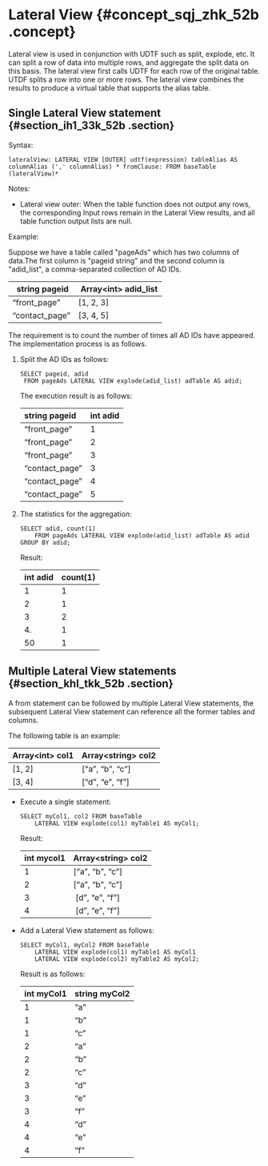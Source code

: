 # Lateral View {#concept_sqj_zhk_52b .concept}

Lateral view is used in conjunction with UDTF such as split, explode, etc. It can split a row of data into multiple rows, and aggregate the split data on this basis. The lateral view first calls UDTF for each row of the original table. UTDF splits a row into one or more rows. The lateral view combines the results to produce a virtual table that supports the alias table.

## Single Lateral View statement {#section_ih1_33k_52b .section}

Syntax:

```
lateralView: LATERAL VIEW [OUTER] udtf(expression) tableAlias AS columnAlias (',' columnAlias) * fromClause: FROM baseTable (lateralView)*
```

Notes:

-   Lateral view outer: When the table function does not output any rows, the corresponding Input rows remain in the Lateral View results, and all table function output lists are null.

Example:

Suppose we have a table called "pageAds" which has two columns of data.The first column is "pageid string" and the second column is "adid\_list", a comma-separated collection of AD IDs.

|  string pageid| Array<int\> adid\_list|
|:--------------|:----------------------|
|“front\_page”|\[1, 2, 3\]|
|“contact\_page”|\[3, 4, 5\]|

The requirement is to count the number of times all AD IDs have appeared. The implementation process is as follows.

1.  Split the AD IDs as follows:

    ```
    SELECT pageid, adid 
     FROM pageAds LATERAL VIEW explode(adid_list) adTable AS adid;
    ```

    The execution result is as follows:

    |string pageid|int adid|
    |:------------|:-------|
    |“front\_page”|1|
    |“front\_page”|2|
    |“front\_page”|3|
    |“contact\_page”|3|
    |“contact\_page”|4|
    |“contact\_page”|5|

2.  The statistics for the aggregation:

    ```
    SELECT adid, count(1) 
        FROM pageAds LATERAL VIEW explode(adid_list) adTable AS adid
    GROUP BY adid;
    ```

    Result:

    |int adid|count\(1\)|
    |:-------|:---------|
    |1|1|
    |2|1|
    |3|2|
    |4.|1|
    |50|1|


## Multiple Lateral View statements {#section_khl_tkk_52b .section}

A from statement can be followed by multiple Lateral View statements, the subsequent Lateral View statement can reference all the former tables and columns.

The following table is an example:

|Array<int\> col1|Array<string\> col2|
|:---------------|:------------------|
|\[1, 2\]|\[“a”, “b”, “c”\]|
|\[3, 4\]|\[“d”, “e”, “f”\]|

-   Execute a single statement:

    ```
    SELECT myCol1, col2 FROM baseTable
        LATERAL VIEW explode(col1) myTable1 AS myCol1;
    ```

    Result:

    |int mycol1|Array<string\> col2|
    |:---------|:------------------|
    |1|\[“a”, “b”, “c”\]|
    |2|\[“a”, “b”, “c”\]|
    |3| \[d”, “e”, “f”\]|
    |4| \[d”, “e”, “f”\]|

-   Add a Lateral View statement as follows:

    ```
    SELECT myCol1, myCol2 FROM baseTable
        LATERAL VIEW explode(col1) myTable1 AS myCol1
        LATERAL VIEW explode(col2) myTable2 AS myCol2;
    ```

    Result is as follows:

    |int myCol1|string myCol2|
    |:---------|:------------|
    |1|“a”|
    |1|“b”|
    |1|“c”|
    |2|“a”|
    |2|“b”|
    |2|“c”|
    |3|“d”|
    |3|“e”|
    |3|“f”|
    |4|“d”|
    |4|“e”|
    |4|“f”|


